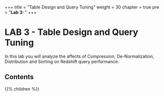 +++
title = "Table Design and Query Tuning"
weight = 30
chapter = true
pre = "<b>Lab 3: </b>"
+++

# LAB 3 - Table Design and Query Tuning
In this lab you will analyze the affects of Compression, De-Normalization, Distribution and Sorting on Redshift query performance.

## Contents
{{% children  %}}